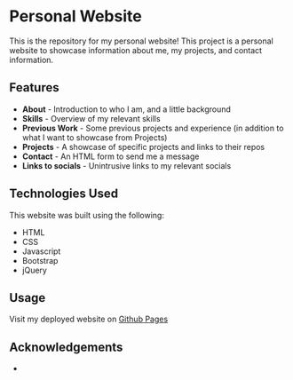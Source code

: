# Personal Website
This is the repository for my personal website! This project is a personal website to showcase information about me, my projects, and contact information.

## Features
* **About** - Introduction to who I am, and a little background
* **Skills** - Overview of my relevant skills
* **Previous Work** - Some previous projects and experience (in addition to what I want to showcase from Projects)
* **Projects** - A showcase of specific projects and links to their repos
* **Contact** - An HTML form to send me a message
* **Links to socials** - Unintrusive links to my relevant socials

## Technologies Used
This website was built using the following:
* HTML
* CSS
* Javascript
* Bootstrap
* jQuery

## Usage
Visit my deployed website on [Github Pages](https://mattsloe.github.io/PersonalWebsite) 

## Acknowledgements
* 
